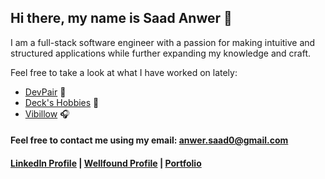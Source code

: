 ## Hi there, my name is Saad Anwer 👋

I am a full-stack software engineer with a passion for making intuitive and structured applications while further expanding my knowledge and craft.

Feel free to take a look at what I have worked on lately:
- [DevPair](https://github.com/itsmingyoo/hackathon-pair-programming) :busts_in_silhouette:
- [Deck's Hobbies](https://github.com/anwersaad0/Etsy-Clone) :flower_playing_cards:
- [Vibillow](https://github.com/tchristenson/SoundCloud-Clone) :headphones:


#### Feel free to contact me using my email: anwer.saad0@gmail.com
#### [LinkedIn Profile](https://www.linkedin.com/in/saad-anwer-01aab317a/) | [Wellfound Profile](https://wellfound.com/u/saad-anwer-1) | [Portfolio](https://anwersaad0.github.io/SaadAnwerPortfolio/)

<!--
**anwersaad0/anwersaad0** is a ✨ _special_ ✨ repository because its `README.md` (this file) appears on your GitHub profile.

Here are some ideas to get you started:

- 🔭 I’m currently working on ...
- 🌱 I’m currently learning ...
- 👯 I’m looking to collaborate on ...
- 🤔 I’m looking for help with ...
- 💬 Ask me about ...
- 📫 How to reach me: ...
- 😄 Pronouns: ...
- ⚡ Fun fact: ...
-->
